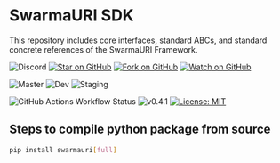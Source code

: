 # SwarmaURI SDK
This repository includes core interfaces, standard ABCs, and standard concrete references of the SwarmaURI Framework.

![Discord](https://img.shields.io/discord/nBKuZ36x9Q) [![Star on GitHub](https://img.shields.io/github/stars/swarmauri/swarmauri-sdk?style=social)](https://github.com/swarmauri/swarmauri-sdk/stargazers) [![Fork on GitHub](https://img.shields.io/github/forks/swarmauri/swarmauri-sdk?style=social)](https://github.com/swarmauri/swarmauri-sdk/network/members) [![Watch on GitHub](https://img.shields.io/github/watchers/swarmauri/swarmauri-sdk?style=social)](https://github.com/swarmauri/swarmauri-sdk/watchers)

![Master](https://img.shields.io/github/checks-status/swarmauri/swarmauri-sdk/master) ![Dev](https://img.shields.io/github/checks-status/swarmauri/swarmauri-sdk/dev) ![Staging](https://img.shields.io/github/checks-status/swarmauri/swarmauri-sdk/staging)





![GitHub Actions Workflow Status](https://img.shields.io/github/actions/workflow/status/swarmauri/swarmauri-sdk/staging.yml) ![v0.4.1](https://img.shields.io/badge/Version-v0.4.1-yellow) [![License: MIT](https://img.shields.io/badge/License-MIT-yellow.svg)](https://opensource.org/licenses/MIT) 


## Steps to compile python package from source
```bash
pip install swarmauri[full]
```
